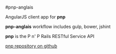 #pnp-anglais

AngularJS client app for **pnp**

**pnp-anglais** workflow includes gulp, bower, jshint

**pnp** is the P n' P Rails RESTful Service API

[pnp repository on github](https://github.com/HartasCuerdas/pnp)
